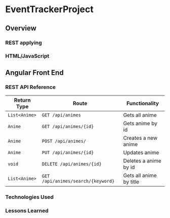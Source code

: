 # EventTrackerProject

## Overview

### REST applying

### HTML/JavaScript

## Angular Front End

### REST API Reference
|Return Type | Route | Functionality |
|------------|-------|---------------|
|`List<Anime>` | `GET /api/animes`| Gets all anime     |
|`Anime`       | `GET /api/animes/{id}` | Gets anime by id|
|`Anime`       | `POST /api/animes/` | Creates a new anime   |
|`Anime`       | `PUT /api/animes/{id}`| Updates anime |
|`void`        |`DELETE /api/animes/{id}`| Deletes a anime by id|
|`List<Anime>`| `GET /api/animes/search/{keyword}`| Gets all anime by title|

### Technologies Used

### Lessons Learned
